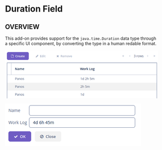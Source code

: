 # Duration Field

## OVERVIEW

This add-on provides support for the `java.time.Duration` data type through a specific UI component, by converting the type in a human redable format.

![](./preview1.png)

![](./preview2.png)
